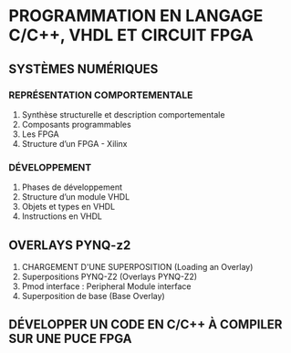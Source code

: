 # PROGRAMMATION EN LANGAGE C/C++, VHDL ET CIRCUIT FPGA

## SYSTÈMES NUMÉRIQUES 
### REPRÉSENTATION COMPORTEMENTALE
1. Synthèse structurelle et description comportementale
2. Composants programmables
3. Les FPGA
4. Structure d’un FPGA - Xilinx
     
### DÉVELOPPEMENT
1. Phases de développement
2. Structure d’un module VHDL
3. Objets et types en VHDL
4. Instructions en VHDL

## OVERLAYS PYNQ-z2
1. CHARGEMENT D'UNE SUPERPOSITION (Loading an Overlay)
2. Superpositions PYNQ-Z2 (Overlays PYNQ-Z2)
3. Pmod interface : Peripheral Module interface
4. Superposition de base (Base Overlay)

## DÉVELOPPER UN CODE EN C/C++ À COMPILER SUR UNE PUCE FPGA
